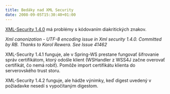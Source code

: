 ```yaml
---
title: Bedáky nad XML Security
date: 2008-09-05T15:30:40+01:00
---
```


[XML-Security 1.4.0](http://santuario.apache.org/index.html ) má problémy s kódovaním diakritických znakov.

*Xml canonization - UTF-8 encoding issue in Xml security 1.4.0. Committed by RB. Thanks to Karol Rewera. See Issue 41462*

XML-Security 1.4.1 funguje, ale v Spring-WS prestane fungovať šifrovanie správ certifikátom, ktorý odošle klient (WSHandler z WSS4J začne overovať certifikát, čo nemá robiť). Pomôže import certifikátu klienta do serverovského trust storu.

XML-Security 1.4.2 funguje, ale hádže výnimky, keď digest uvedený v požiadavke nesedí s vypočítaným digestom.
